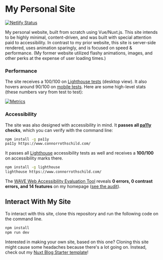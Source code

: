 # My Personal Site

[![Netlify Status](https://api.netlify.com/api/v1/badges/c43db3b2-6523-4b5a-ac2a-b743e42b93a7/deploy-status)](https://app.netlify.com/sites/competent-mestorf-2d94ff/deploys)

My personal website, built from scratch using Vue/Nuxt.js. This site intends to be highly minimal, content-driven, and was built with special attention paid to accessibility. In contrast to my prior website, this site is server-side rendered, uses animation sparingly, and is focused on speed & performance. (My former website utilized flashy animations, images, and other perks at the expense of user loading times.) 

### Performance

The site receives a 100/100 on [Lighthouse tests](https://developers.google.com/speed/pagespeed/insights/?url=https%3A%2F%2Fwww.connorrothschild.com%2F&tab=desktop) (desktop view). It also hovers around 90/100 on [mobile tests](https://developers.google.com/speed/pagespeed/insights/?url=https%3A%2F%2Fwww.connorrothschild.com%2F&tab=mobile). Here are some high-level stats (these numbers vary from test to test):

[![Metrics](https://metrics.lecoq.io/connorrothschild?template=classic&base.header=0&base.activity=0&base.community=0&base.repositories=0&base.metadata=0&pagespeed=1&pagespeed.url=https%3A%2F%2Fwww.connorrothschild.com&pagespeed.detailed=true&pagespeed.screenshot=false&config.timezone=America%2FChicago)](https://web.dev/measure/)

### Accessibility

The site was also designed with accessibility in mind. It **passes all [pa11y](https://github.com/pa11y/pa11y) checks**, which you can verify with the command line:

```bash
npm install -g pa11y
pa11y https://www.connorrothschild.com/
```

It passes all [Lighthouse](https://developers.google.com/web/tools/lighthouse/) accessibility tests as well and receives a **100/100** on accessibility marks there.

```bash
npm install -g lighthouse
lighthouse https://www.connorrothschild.com/
```

The [WAVE Web Accessibility Evaluation Tool](https://wave.webaim.org/) reveals **0 errors, 0 contrast errors, and 14 features** on my homepage ([see the audit](https://wave.webaim.org/report#/https://www.connorrothschild.com/)).

## Interact With My Site

To interact with this site, clone this repository and run the following code on the command line.

```bash
npm install
npm run dev
```

Interested in making your own site, based on this one? Cloning this site might cause some headaches because there's a lot going on. Instead, check out my [Nuxt Blog Starter template](https://github.com/connorrothschild/nuxt-blog-starter)!
